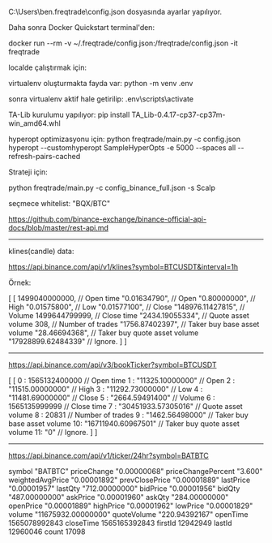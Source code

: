 ﻿C:\Users\ben\.freqtrade\config.json dosyasında ayarlar yapılıyor.

Daha sonra Docker Quickstart terminal'den:

docker run --rm -v ~/.freqtrade/config.json:/freqtrade/config.json -it freqtrade



localde çalıştırmak için:

virtualenv oluşturmakta fayda var:
python -m venv .env

sonra virtualenv aktif hale getirilip:
.env\scripts\activate

TA-Lib kurulumu yapılıyor:
pip install TA_Lib-0.4.17-cp37-cp37m-win_amd64.whl


hyperopt optimizasyonu için:
python freqtrade/main.py -c config.json hyperopt --customhyperopt SampleHyperOpts -e 5000 --spaces all --refresh-pairs-cached

Strateji için:

python freqtrade/main.py -c config_binance_full.json -s Scalp

seçmece whitelist:
"BQX/BTC"


https://github.com/binance-exchange/binance-official-api-docs/blob/master/rest-api.md

------------------------------------------------------------------------------------------------------------

klines(candle) data:

https://api.binance.com/api/v1/klines?symbol=BTCUSDT&interval=1h

Örnek:

[
  [
    1499040000000,      // Open time
    "0.01634790",       // Open
    "0.80000000",       // High
    "0.01575800",       // Low
    "0.01577100",       // Close
    "148976.11427815",  // Volume
    1499644799999,      // Close time
    "2434.19055334",    // Quote asset volume
    308,                // Number of trades
    "1756.87402397",    // Taker buy base asset volume
    "28.46694368",      // Taker buy quote asset volume
    "17928899.62484339" // Ignore.
  ]
]


------------------------------------------------------------------------------------------------------------
https://api.binance.com/api/v3/bookTicker?symbol=BTCUSDT

[
  [
0 :	1565132400000       // Open time
1 :	"11325.10000000"    // Open
2 :	"11515.00000000"    // High
3 :	"11292.73000000"    // Low
4 :	"11481.69000000"    // Close
5 :	"2664.59491400"     // Volume
6 :	1565135999999       // Close time
7 :	"30451933.57305016" // Quote asset volume
8 :	20831               // Number of trades
9 :	"1462.56498000"     // Taker buy base asset volume
10:	"16711940.60967501" // Taker buy quote asset volume
11:	"0"                 // Ignore.
  ]
]

------------------------------------------------------------------------------------------------------------
https://api.binance.com/api/v1/ticker/24hr?symbol=BATBTC

symbol	"BATBTC"
priceChange	"0.00000068"
priceChangePercent	"3.600"
weightedAvgPrice	"0.00001892"
prevClosePrice	"0.00001889"
lastPrice	"0.00001957"
lastQty	"712.00000000"
bidPrice	"0.00001956"
bidQty	"487.00000000"
askPrice	"0.00001960"
askQty	"284.00000000"
openPrice	"0.00001889"
highPrice	"0.00001962"
lowPrice	"0.00001829"
volume	"11675932.00000000"
quoteVolume	"220.94392167"
openTime	1565078992843
closeTime	1565165392843
firstId	12942949
lastId	12960046
count	17098
